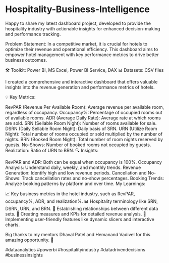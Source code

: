 # Hospitality-Business-Intelligence
Happy to share my latest dashboard project, developed to provide the hospitality industry with actionable insights for enhanced decision-making and performance tracking.

Problem Statement: In a competitive market, it is crucial for hotels to optimize their revenue and operational efficiency. This dashboard aims to empower hotel management with key performance metrics to drive better business outcomes.

🛠️ Toolkit: Power BI, MS Excel, Power BI Service, DAX
📊 Datasets: CSV files

I created a comprehensive and interactive dashboard that offers valuable insights into the revenue generation and performance metrics of hotels.

💡 Key Metrics:

RevPAR (Revenue Per Available Room): Average revenue per available room, regardless of occupancy.
Occupancy%: Percentage of occupied rooms out of available rooms.
ADR (Average Daily Rate): Average rate at which rooms are sold.
SRN (Sellable Room Night): Number of rooms available for sale.
DSRN (Daily Sellable Room Night): Daily basis of SRN.
URN (Utilize Room Night): Total number of rooms occupied or sold multiplied by the number of nights.
BRN (Booked Room Night): Total number of room nights reserved by guests.
No-Shows: Number of booked rooms not occupied by guests.
Realization: Ratio of URN to BRN.
🔍 Insights:

RevPAR and ADR: Both can be equal when occupancy is 100%.
Occupancy Analysis: Understand daily, weekly, and monthly trends.
Revenue Generation: Identify high and low revenue periods.
Cancellation and No-Shows: Track cancellation rates and no-show percentages.
Booking Trends: Analyze booking patterns by platform and over time.
My Learnings:

📈 Key business metrics in the hotel industry, such as RevPAR, occupancy%, ADR, and realization%.
📊 Hospitality terminology like SRN, DSRN, URN, and BRN.
🔄 Establishing relationships between different data sets.
📝 Creating measures and KPIs for detailed revenue analysis.
🧩 Implementing user-friendly features like dynamic slicers and interactive charts.

Big thanks to my mentors Dhaval Patel and Hemanand Vadivel for this amazing opportunity. 🙏


#dataanalytics #powerbi #hospitalityindustry #datadrivendecisions #businessinsights
